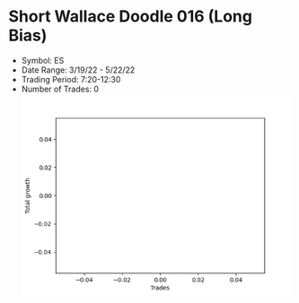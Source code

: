 # Short Wallace Doodle 016 (Long Bias)
- Symbol: ES
- Date Range: 3/19/22 - 5/22/22
- Trading Period: 7:20-12:30
- Number of Trades: 0
![Plot](ShortWallaceDoodle016ES(LongBias).png)


































